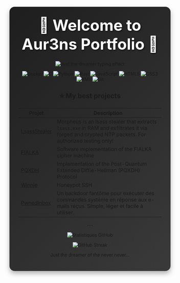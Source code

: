 <div align="center" style="background: linear-gradient(135deg, #1e1e1e, #3a3a3a); padding: 2em; border-radius: 1rem; box-shadow: 0 8px 16px rgba(0,0,0,0.3); margin-bottom: 2em;">
  <h1 style="font-size: 3rem; margin: 0 0 0.5em; color: #ffffff; text-shadow: 2px 2px 4px rgba(0,0,0,0.6);">🌟 Welcome to Aur3ns Portfolio 🌟</h1>
<img
  src="https://readme-typing-svg.herokuapp.com?font=Dancing+Script&size=28&pause=1500&color=%23FFFFFF&width=500&lines=%22Just+the+dreamer+of+the+never+never%E2%80%A6%22"
  alt="Just the dreamer typing effect"
/>




<p align="center"><img src="https://img.shields.io/badge/Docker-2496ED?logo=docker&amp;logoColor=white" alt="Docker"> <img src="https://img.shields.io/badge/C-00599C?logo=c&amp;logoColor=white" alt="C"> <img src="https://img.shields.io/badge/Python-3776AB?logo=python&amp;logoColor=white" alt="Python"> <img src="https://img.shields.io/badge/Rust-000000?logo=rust&amp;logoColor=white" alt="Rust"> <img src="https://img.shields.io/badge/JavaScript-F7DF1E?logo=javascript&amp;logoColor=black" alt="JavaScript"> <img src="https://img.shields.io/badge/HTML5-E34F26?logo=html5&amp;logoColor=white" alt="HTML5"> <img src="https://img.shields.io/badge/CSS3-1572B6?logo=css3&amp;logoColor=white" alt="CSS3"> <img src="https://img.shields.io/badge/XML-0060AC?logo=xml&amp;logoColor=white" alt="XML"> <img src="https://img.shields.io/badge/Git-F05032?logo=git&amp;logoColor=white" alt="Git"></p>

<div align="center">
  <h2>⭐ My best projects</h2>
  <table>
    <thead>
      <tr>
        <th align="center">Projet</th>
        <th align="center">Description</th>
      </tr>
    </thead>
    <tbody>
      <tr>
        <td>
          <a href="https://github.com/Aur3ns/LsassStealer">LsassStealer</a>
        </td>
        <td align="left">Morpheus is an lsass stealer that extracts <code>lsass.exe</code> in RAM and exfiltrates it via forged and crypted NTP packets. For authorized testing only!</td>
      </tr>
      <tr>
        <td>
          <a href="https://github.com/Aur3ns/FIALKA">FIALKA</a>
        </td>
        <td align="left">Software implementation of the FIALKA cipher machine</td>
      </tr>
      <tr>
        <td>
          <a href="https://github.com/Aur3ns/PQXDH">PQXDH</a>
        </td>
        <td align="left">Implementation of the Post-Quantum Extended Diffie-Hellman (PQXDH) Protocol</td>
      </tr>
      <tr>
        <td>
          <a href="https://github.com/Aur3ns/Winnie">Winnie</a>
        </td>
        <td align="left">Honeypot SSH</td>
      </tr>
      <tr>
        <td>
          <a href="https://github.com/Aur3ns/PwnedInbox">PwnedInbox</a>
        </td>
        <td align="left">Un backdoor fantôme pour exécuter des commandes système en réponse aux e-mails reçus. Simple, léger et facile à utiliser.</td>
      </tr>
    </tbody>
  </table>
</div>---
<p align="center"><img src="https://github-readme-stats.vercel.app/api?username=Aur3ns&amp;show_icons=true&amp;theme=radical" alt="Statistiques GitHub"></p>
<p align="center"><img src="https://github-readme-streak-stats.herokuapp.com/?user=Aur3ns&amp;theme=radical" alt="GitHub Streak"></p>
<p align="center">Just the dreamer of the never never...</p>
